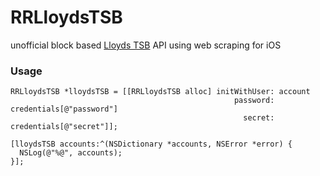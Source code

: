 RRLloydsTSB
=================

unofficial block based [Lloyds TSB](http://www.lloydstsb.com) API using web scraping for iOS

### Usage
```objc
RRLloydsTSB *lloydsTSB = [[RRLloydsTSB alloc] initWithUser: account
                                                  password: credentials[@"password"]
                                                    secret: credentials[@"secret"]];
            
[lloydsTSB accounts:^(NSDictionary *accounts, NSError *error) {
  NSLog(@"%@", accounts);
}];
```
